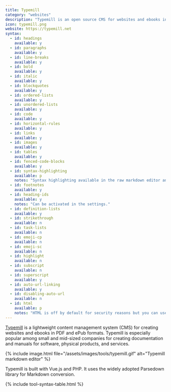 ```yaml
---
title: Typemill
category: "websites"
description: "Typemill is an open source CMS for websites and ebooks in pdf- and epub-format."
icon: typemill.png
website: https://typemill.net
syntax:
  - id: headings
    available: y
  - id: paragraphs
    available: y
  - id: line-breaks
    available: y
  - id: bold
    available: y
  - id: italic
    available: y
  - id: blockquotes
    available: y
  - id: ordered-lists
    available: y
  - id: unordered-lists
    available: y
  - id: code
    available: y
  - id: horizontal-rules
    available: y
  - id: links
    available: y
  - id: images
    available: y
  - id: tables
    available: y
  - id: fenced-code-blocks
    available: y
  - id: syntax-highlighting
    available: p
    notes: "Syntax highlighting available in the raw markdown editor and in frontend with a plugin possible."    
  - id: footnotes
    available: y
  - id: heading-ids
    available: y
    notes: "Can be activated in the settings."
  - id: definition-lists
    available: y
  - id: strikethrough
    available: n
  - id: task-lists
    available: n
  - id: emoji-cp
    available: n
  - id: emoji-sc
    available: n
  - id: highlight
    available: n
  - id: subscript
    available: n
  - id: superscript
    available: y
  - id: auto-url-linking
    available: y
  - id: disabling-auto-url
    available: n
  - id: html
    available: p
    notes: "HTML is off by default for security reasons but you can use various html-tags with a plugin that utilizes the shortcode feature."
---
```

[Typemill](https://typemill.net) is a lightweight content management system (CMS) for creating websites and ebooks in PDF and ePub formats. Typemill is especially popular among small and mid-sized companies for creating documentation and manuals for software, physical products, and services.

{% include image.html file="/assets/images/tools/typemill.gif" alt="Typemill markdown editor" %}

Typemill is built with Vue.js and PHP. It uses the widely adopted Parsedown library for Markdown conversion.

{% include tool-syntax-table.html %}
